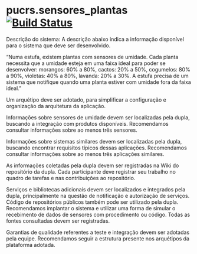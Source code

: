 # pucrs.sensores_plantas [![Build Status](https://travis-ci.org/LucasBrizola/pucrs.sensores_plantas.svg?branch=master)](https://travis-ci.org/LucasBrizola/pucrs.sensores_plantas)

Descrição do sistema:
A descrição abaixo indica a informação disponível para o sistema que deve ser desenvolvido.

“Numa estufa, existem plantas com sensores de umidade. Cada planta necessita que a umidade esteja em uma faixa ideal para poder se desenvolver: morangos: 60% a 80%, cactos: 20% a 50%, cogumelos: 80% a 90%, violetas: 40% a 80%, lavanda: 20% a 30%. A estufa precisa de um sistema que notifique quando uma planta estiver com umidade fora da faixa ideal.”

Um arquétipo deve ser adotado, para simplificar a configuração e organização da arquitetura da aplicação.

Informações sobre sensores de umidade devem ser localizadas pela dupla, buscando a integração com produtos disponíveis. Recomendamos consultar informações sobre ao menos três sensores.

Informações sobre sistemas similares devem ser localizadas pela dupla, buscando encontrar requisitos típicos dessas aplicações. Recomendamos consultar informações sobre ao menos três aplicações similares.

As informações coletadas pela dupla devem ser registradas na Wiki do repositório da dupla. Cada participante deve registrar seu trabalho no quadro de tarefas e nas contribuições ao repositório.

Serviços e bibliotecas adicionais devem ser localizados e integrados pela dupla, principalmente na questão de notificação e autorização de serviços. Código de repositórios públicos também pode ser utilizado pela dupla. Recomendamos implantar o sistema e utilizar uma forma de simular o recebimento de dados de sensores com procedimento ou código. Todas as fontes consultadas devem ser registradas.

Garantias de qualidade referentes a teste e integração devem ser adotadas pela equipe. Recomendamos seguir a estrutura presente nos arquétipos da plataforma adotada.
